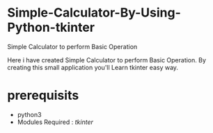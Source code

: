 # Simple-Calculator-By-Using-Python-tkinter
Simple Calculator to perform Basic Operation

Here i have created Simple Calculator to perform Basic Operation.
By creating this small application you'll Learn tkinter easy way. 

# prerequisits

* python3
* Modules Required :
  *tkinter*

